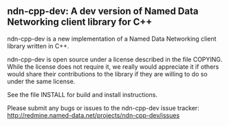ndn-cpp-dev:  A dev version of Named Data Networking client library for C++
---------------------------------------------------------------------------

ndn-cpp-dev is a new implementation of a Named Data Networking client library written in C++.
	
ndn-cpp-dev is open source under a license described in the file COPYING.  While the license
does not require it, we really would appreciate it if others would share their
contributions to the library if they are willing to do so under the same license. 

See the file INSTALL for build and install instructions.

Please submit any bugs or issues to the ndn-cpp-dev issue tracker:
http://redmine.named-data.net/projects/ndn-cpp-dev/issues


